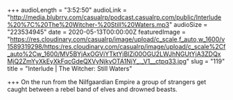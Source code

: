 +++
audioLength = "3:52:50"
audioLink = "http://media.blubrry.com/casualrp/podcast.casualrp.com/public/Interlude%20%7C%20The%20Witcher-%20Still%20Waters.mp3"
audioSize = "223534945"
date = 2020-05-13T00:00:00Z
featuredImage = "https://res.cloudinary.com/casualrp/image/upload/c_scale,f_auto,w_1600/v1589319298/https:/res.cloudinary.com/casualrp/image/upload/c_scale%2Cf_auto%2Cw_1600/MV5BYjAxOGViYTktYjBlZi00OGU2LWJhNGUtYjA3ZDQxMjQ2ZmYyXkEyXkFqcGdeQXVyNjkyOTA1NjY_._V1__ctpq33.jpg"
slug = "119"
title = "Interlude | The Witcher: Still Waters"

+++
On the run from the Nilfgaardian Empire a group of strangers get caught between a rebel band of elves and drowned beasts.